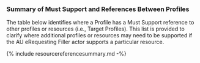 ### Summary of Must Support and References Between Profiles
The table below identifies where a Profile has a Must Support reference to other profiles or resources (i.e., Target Profiles). This list is provided to clarify where additional profiles or resources may need to be supported if the AU eRequesting Filler actor supports a particular resource.

{% include resourcereferencesummary.md -%}